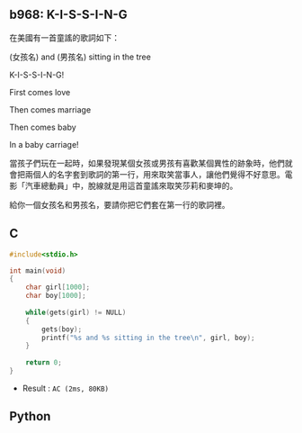 ## b968: K-I-S-S-I-N-G
在美國有一首童謠的歌詞如下：

(女孩名) and (男孩名) sitting in the tree

K-I-S-S-I-N-G!

First comes love

Then comes marriage

Then comes baby

In a baby carriage!

當孩子們玩在一起時，如果發現某個女孩或男孩有喜歡某個異性的跡象時，他們就會把兩個人的名字套到歌詞的第一行，用來取笑當事人，讓他們覺得不好意思。電影「汽車總動員」中，脫線就是用這首童謠來取笑莎莉和麥坤的。

給你一個女孩名和男孩名，要請你把它們套在第一行的歌詞裡。

## C
```C
#include<stdio.h>

int main(void)
{
	char girl[1000];
	char boy[1000];
	
	while(gets(girl) != NULL)
	{
		gets(boy);
		printf("%s and %s sitting in the tree\n", girl, boy);
	}
		
	return 0;
}
```
 * Result : `AC (2ms, 80KB)`

## Python
